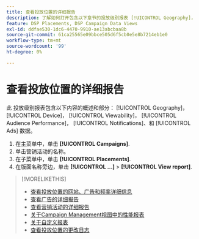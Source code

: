 ```yaml
---
title: 查看投放位置的详细报告
description: 了解如何打开包含以下章节的投放级别报表 [!UICONTROL Geography]， [!UICONTROL Device]， [!UICONTROL Viewability]， [!UICONTROL Audience Performance]， [!UICONTROL Notifications]、和 [!UICONTROL Ads] 数据。
feature: DSP Placements, DSP Campaign Data Views
exl-id: ddfae530-1dc6-4470-9910-ae13abcbaa8b
source-git-commit: 61ca25565e09bbce505d6f5cb0e5e8b7214eb1e0
workflow-type: tm+mt
source-wordcount: '99'
ht-degree: 0%

---
```


# 查看投放位置的详细报告

此 <!--legacy --> 投放级别报表包含以下内容的概述和部分： [!UICONTROL Geography]， [!UICONTROL Device]， [!UICONTROL Viewability]， [!UICONTROL Audience Performance]， [!UICONTROL Notifications]、和 [!UICONTROL Ads] 数据。

1. 在主菜单中，单击 **[!UICONTROL Campaigns]**.
1. 单击营销活动的名称。
1. 在子菜单中，单击 **[!UICONTROL Placements]**.
1. 在版面名称旁边，单击  **[!UICONTROL ...]** > **[!UICONTROL View report]**.

>[!MORELIKETHIS]
>
>* [查看投放位置的网站、广告和频率详细信息](/help/dsp/campaign-management/reports/placement-details-view.md)
>* [查看广告的详细报告](/help/dsp/campaign-management/ads/ad-view-report.md)
>* [查看营销活动的详细报告](/help/dsp/campaign-management/campaigns/campaign-view-report.md)
>* [关于Campaign Management视图中的性能报表](/help/dsp/campaign-management/reports/campaign-reports-about.md)
>* [关于自定义报表](/help/dsp/reports/report-about.md)
>* [查看投放位置的更改日志](placement-change-log.md)
